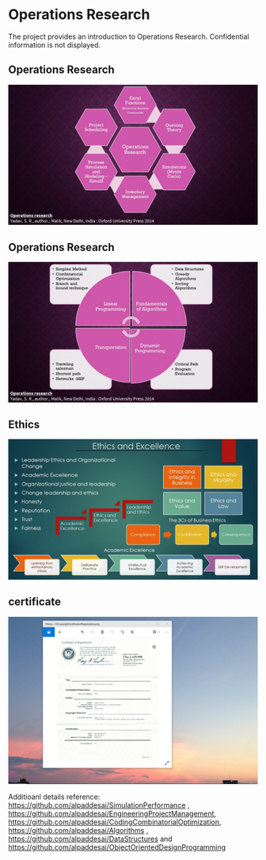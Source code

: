 # Operations Research

The project provides an introduction to Operations Research. Confidential information is not displayed.

## Operations Research
![image](OperationsResearchI.jpg)

## Operations Research
![image](OperationsResearchII.jpg)

## Ethics
![image](Ethics.jpg)

## certificate
![image](USCopyrightCertificate.png)

Additioanl details reference: https://github.com/alpaddesai/SimulationPerformance , https://github.com/alpaddesai/EngineeringProjectManagement,  https://github.com/alpaddesai/CodingCombinatorialOptimization, https://github.com/alpaddesai/Algorithms , https://github.com/alpaddesai/DataStructures and https://github.com/alpaddesai/ObjectOrientedDesignProgramming
